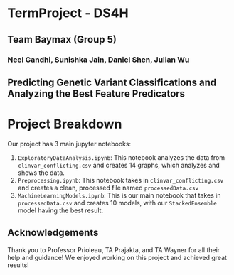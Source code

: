 # TermProject - DS4H
## Team Baymax (Group 5)
### Neel Gandhi, Sunishka Jain, Daniel Shen, Julian Wu

## Predicting Genetic Variant Classifications and Analyzing the Best Feature Predicators

# Project Breakdown

Our project has 3 main jupyter notebooks:
1. `ExploratoryDataAnalysis.ipynb`: This notebook analyzes the data from `clinvar_conflicting.csv` and creates 14 graphs, which analyzes and shows the data.
2. `Preprocessing.ipynb`: This notebook takes in `clinvar_conflicting.csv` and creates a clean, processed file named `processedData.csv`
3. `MachineLearningModels.ipynb`: This is our main notebook that takes in `processedData.csv` and creates 10 models, with our `StackedEnsemble` model having the best result.

## Acknowledgements
Thank you to Professor Prioleau, TA Prajakta, and TA Wayner for all their help and guidance! We enjoyed working on this project and achieved great results!